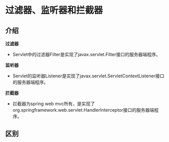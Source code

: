 # 过滤器、监听器和拦截器


## 介绍

**过滤器**

* Servlet中的过滤器Filter是实现了javax.servlet.Filter接口的服务器端程序。

**监听器**

* Servlet的监听器Listener是实现了javax.servlet.ServletContextListener接口的服务器端程序。

**拦截器**

* 拦截器为spring web mvc所有，是实现了org.springframework.web.servlet.HandlerInterceptor接口的服务器端程序。

## 区别